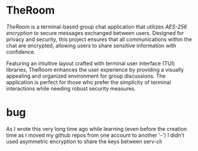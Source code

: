 # TheRoom
*TheRoom* is a terminal-based group chat application that utilizes *AES-256 encryption* to secure messages exchanged between users. Designed for privacy and security, this project ensures that all communications within the chat are encrypted, allowing users to share sensitive information with confidence.

Featuring an intuitive layout crafted with terminal user interface (TUI) libraries, TheRoom enhances the user experience by providing a visually appealing and organized environment for group discussions. The application is perfect for those who prefer the simplicity of terminal interactions while needing robust security measures.

# bug
As I wrote this very long time ago while learning (even before the creation time as I moved my github repos from one account to another '-') I didn't used asymmetric encryption to share the keys between serv-cli  
